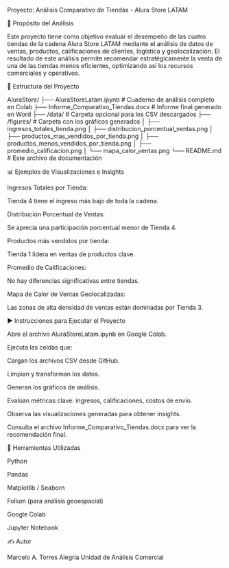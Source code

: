 Proyecto: Análisis Comparativo de Tiendas - Alura Store LATAM

📌 Propósito del Análisis

Este proyecto tiene como objetivo evaluar el desempeño de las cuatro tiendas de la cadena Alura Store LATAM mediante el análisis de datos de ventas, productos, calificaciones de clientes, logística y geolocalización. El resultado de este análisis permite recomendar estratégicamente la venta de una de las tiendas menos eficientes, optimizando así los recursos comerciales y operativos.

📁 Estructura del Proyecto

AluraStore/
├── AluraStoreLatam.ipynb           # Cuaderno de análisis completo en Colab
├── Informe_Comparativo_Tiendas.docx # Informe final generado en Word
├── /data/                           # Carpeta opcional para los CSV descargados
├── /figures/                        # Carpeta con los gráficos generados
│   ├── ingresos_totales_tienda.png
│   ├── distribucion_porcentual_ventas.png
│   ├── productos_mas_vendidos_por_tienda.png
│   ├── productos_menos_vendidos_por_tienda.png
│   ├── promedio_calificacion.png
│   └── mapa_calor_ventas.png
└── README.md                        # Este archivo de documentación

📊 Ejemplos de Visualizaciones e Insights

Ingresos Totales por Tienda:


Tienda 4 tiene el ingreso más bajo de toda la cadena.

Distribución Porcentual de Ventas:


Se aprecia una participación porcentual menor de Tienda 4.

Productos más vendidos por tienda:


Tienda 1 lidera en ventas de productos clave.

Promedio de Calificaciones:


No hay diferencias significativas entre tiendas.

Mapa de Calor de Ventas Geolocalizadas:


Las zonas de alta densidad de ventas están dominadas por Tienda 3.

▶️ Instrucciones para Ejecutar el Proyecto

Abre el archivo AluraStoreLatam.ipynb en Google Colab.

Ejecuta las celdas que:

Cargan los archivos CSV desde GitHub.

Limpian y transforman los datos.

Generan los gráficos de análisis.

Evalúan métricas clave: ingresos, calificaciones, costos de envío.

Observa las visualizaciones generadas para obtener insights.

Consulta el archivo Informe_Comparativo_Tiendas.docx para ver la recomendación final.

🧠 Herramientas Utilizadas

Python

Pandas

Matplotlib / Seaborn

Folium (para análisis geoespacial)

Google Colab

Jupyter Notebook

✍️ Autor

Marcelo A. Torres Alegría 
Unidad de Análisis Comercial